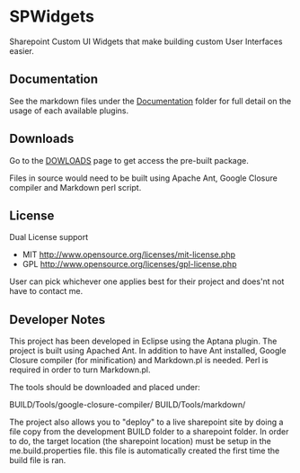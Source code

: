SPWidgets
=========

Sharepoint Custom UI Widgets that make building custom User Interfaces easier.

Documentation
-------------

See the markdown files under the [Documentation](https://github.com/purtuga/SPWidgets/tree/master/documentation/)
folder for full detail on the usage of each available plugins.


Downloads
---------

Go to the [DOWLOADS](https://github.com/purtuga/SPWidgets/downloads) page to get 
access the pre-built package.

Files in source would need to be built using Apache Ant, Google Closure compiler 
and Markdown perl script.


License
-------

Dual License support

-   MIT http://www.opensource.org/licenses/mit-license.php
-   GPL http://www.opensource.org/licenses/gpl-license.php

User can pick whichever one applies best for their project
and does'nt not have to contact me.


Developer Notes
---------------

This project has been developed in Eclipse using the Aptana plugin.
The project is built using Apached Ant.  In addition to have Ant installed,
Google Closure compiler (for minification) and Markdown.pl is needed. Perl
is required in order to turn Markdown.pl.

The tools should be downloaded and placed under:

BUILD/Tools/google-closure-compiler/
BUILD/Tools/markdown/

The project also allows you to "deploy" to a live sharepoint site by doing
a file copy from the development BUILD folder to a sharepoint folder. In order
to do, the target location (the sharepoint location) must be setup in the me.build.properties
file. this file is automatically created the first time the build file is ran.

